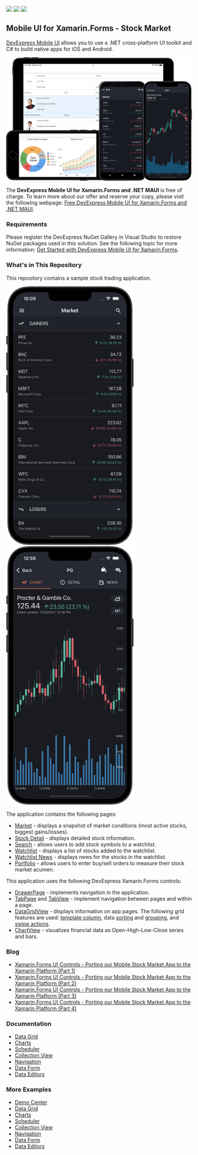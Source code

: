 <!-- default badges list -->
![](https://img.shields.io/endpoint?url=https://codecentral.devexpress.com/api/v1/VersionRange/243744496/20.1.1%2B)
[![](https://img.shields.io/badge/Open_in_DevExpress_Support_Center-FF7200?style=flat-square&logo=DevExpress&logoColor=white)](https://supportcenter.devexpress.com/ticket/details/T867470)
[![](https://img.shields.io/badge/📖_How_to_use_DevExpress_Examples-e9f6fc?style=flat-square)](https://docs.devexpress.com/GeneralInformation/403183)
<!-- default badges end -->
## Mobile UI for Xamarin.Forms - Stock Market

[DevExpress Mobile UI](https://www.devexpress.com/xamarin/) allows you to use a .NET cross-platform UI toolkit and C# to build native apps for iOS and Android.

![DevExpress Mobile UI for Xamarin.Forms](./Images/xamarin.png)

The **DevExpress Mobile UI for Xamarin.Forms and .NET MAUI** is free of charge. To learn more about our offer and reserve your copy, please visit the following webpage: [Free DevExpress Mobile UI for Xamarin.Forms and .NET MAUI](https://www.devexpress.com/xamarin-free).

### Requirements

Please register the DevExpress NuGet Gallery in Visual Studio to restore NuGet packages used in this solution. See the following topic for more information: [Get Started with DevExpress Mobile UI for Xamarin.Forms](https://docs.devexpress.com/MobileControls/403540/xamarin-forms/get-started).

### What's in This Repository

This repository contains a sample stock trading application.

<img src="./Images/collection-view.png" alt="DevExpress Collection View for Xamarin.Forms" height="700"> <img src="./Images/chart.png" alt="DevExpress Charts for Xamarin.Forms" height="700">

The application contains the following pages:

- [Market](./CS/Stocks.UI/Views/MarketPage) - displays a snapshot of market conditions (most active stocks, biggest gains/losses).
- [Stock Detail](./CS/Stocks.UI/Views/SymbolPage) - displays detailed stock information.
- [Search](./CS/Stocks.UI/Views/SearchSymbolPage) - allows users to add stock symbols to a watchlist.
- [Watchlist](./CS/Stocks.UI/Views/WatchlistPage) - displays a list of stocks added to the watchlist.
- [Watchlist News](./CS/Stocks.UI/Views/NewsPage) - displays news for the stocks in the watchlist.
- [Portfolio](./CS/Stocks.UI/Views/PortfolioPage) - allows users to enter buy/sell orders to measure their stock market acumen.

This application uses the following DevExpress Xamarin.Forms controls:

- [DrawerPage](https://docs.devexpress.com/MobileControls/DevExpress.XamarinForms.Navigation.DrawerPage) - implements navigation in the application.
- [TabPage](https://docs.devexpress.com/MobileControls/DevExpress.XamarinForms.Navigation.TabPage) and [TabView](https://docs.devexpress.com/MobileControls/DevExpress.XamarinForms.Navigation.TabView) - implement navigation between pages and within a page.
- [DataGridView](https://docs.devexpress.com/MobileControls/DevExpress.XamarinForms.DataGrid.DataGridView) - displays information on app pages. The following grid features are used: [template column](https://docs.devexpress.com/MobileControls/DevExpress.XamarinForms.DataGrid.TemplateColumn), data [sorting](https://docs.devexpress.com/MobileControls/400552/xamarin-forms/data-grid/getting-started/lesson-5-sort-data) and [grouping](https://docs.devexpress.com/MobileControls/400550/xamarin-forms/data-grid/getting-started/lesson-3-group-data), and [swipe actions](https://docs.devexpress.com/MobileControls/401053/xamarin-forms/data-grid/examples/swipe-actions). 
- [ChartView](https://docs.devexpress.com/MobileControls/DevExpress.XamarinForms.Charts.ChartView) - visualizes financial data as Open-High-Low-Close series and bars.


### Blog

- [Xamarin.Forms UI Controls - Porting our Mobile Stock Market App to the Xamarin Platform (Part 1)](https://community.devexpress.com/blogs/mobile/archive/2019/09/19/xamarin-forms-ui-controls-porting-our-mobile-stock-market-app-to-the-xamarin-platform-part-1.aspx)
- [Xamarin.Forms UI Controls - Porting our Mobile Stock Market App to the Xamarin Platform (Part 2)](https://community.devexpress.com/blogs/mobile/archive/2019/10/24/xamarin-forms-ui-controls-porting-our-mobile-stock-market-app-to-the-xamarin-platform-part-2.aspx)
- [Xamarin.Forms UI Controls - Porting our Mobile Stock Market App to the Xamarin Platform (Part 3)](https://community.devexpress.com/blogs/mobile/archive/2019/12/16/xamarin-forms-ui-controls-porting-our-mobile-stock-market-app-to-the-xamarin-platform-part-3.aspx)
- [Xamarin.Forms UI Controls - Porting our Mobile Stock Market App to the Xamarin Platform (Part 4)](https://community.devexpress.com/blogs/mobile/archive/2020/03/16/xamarin-forms-ui-controls-porting-our-mobile-stock-market-app-to-the-xamarin-platform-part-4.aspx)

### Documentation

- [Data Grid](http://docs.devexpress.com/MobileControls/400543/xamarin-forms/data-grid/index)
- [Charts](http://docs.devexpress.com/MobileControls/400422/xamarin-forms/charts/index)
- [Scheduler](http://docs.devexpress.com/MobileControls/400676/xamarin-forms/scheduler/index)
- [Collection View](http://docs.devexpress.com/MobileControls/402074/xamarin-forms/collection-view/index)
- [Navigation](http://docs.devexpress.com/MobileControls/400544/xamarin-forms/navigation-controls/index)
- [Data Form](https://docs.devexpress.com/MobileControls/401732/xamarin-forms/data-form/index)
- [Data Editors](https://docs.devexpress.com/MobileControls/401613/xamarin-forms/editors/index)

### More Examples

* [Demo Center](https://github.com/DevExpress-Examples/xamarin-forms-demo-app)
* [Data Grid](https://github.com/DevExpress-Examples/xamarin-forms-data-grid-examples)
* [Charts](https://github.com/DevExpress-Examples/xamarin-forms-chart-examples)
* [Scheduler](https://github.com/DevExpress-Examples/xamarin-forms-scheduler-examples)
* [Collection View](https://github.com/DevExpress-Examples/xamarin-forms-collection-view-examples)
* [Navigation](https://github.com/DevExpress-Examples/xamarin-forms-navigation-examples)
* [Data Form](https://github.com/DevExpress-Examples/xamarin-forms-data-form-examples)
* [Data Editors](https://github.com/DevExpress-Examples/xamarin-forms-editors-examples)